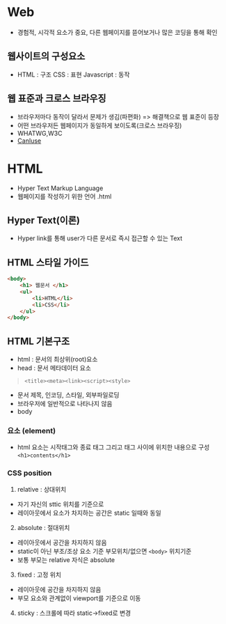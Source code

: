 # Web
- 경험적, 시각적 요소가 중요, 다른 웹페이지를 뜯어보거나 많은 코딩을 통해 확인
## 웹사이트의 구성요소
- HTML : 구조 CSS : 표현 Javascript : 동작
## 웹 표준과 크로스 브라우징
- 브라우저마다 동작이 달라서 문제가 생김(파편화) => 해결책으로 웹 표준이 등장
- 어떤 브라우저든 웹페이지가 동일하게 보이도록(크로스 브라우징)
- WHATWG,W3C
- [CanIuse](https://caniuse.com)
# HTML
- Hyper Text Markup Language
- 웹페이지를 작성하기 위한 언어 .html
## Hyper Text(이론)
- Hyper link를 통해 user가 다른 문서로 즉시 접근할 수 있는 Text
## HTML 스타일 가이드
```html
<body>
    <h1> 웹문서 </h1>
    <ul>
        <li>HTML</li>
        <li>CSS</li>
    </ul>
</body>
```
## HTML 기본구조
- html : 문서의 최상위(root)요소
- head : 문서 메타데이터 요소
> `<title><meta><link><script><style>`
- 문서 제목, 인코딩, 스타일, 외부파일로딩
- 브라우저에 일반적으로 나타나지 않음
- body
### 요소 (element)
- html 요소는 시작태그와 종료 태그 그리고 태그 사이에 위치한 내용으로 구성
`<h1>contents</h1>`

### CSS position
1. relative : 상대위치
- 자기 자신의 sttic 위치를 기준으로 
- 레이아웃에서 요소가 차지하는 공간은 static 일때와 동일
2. absolute : 절대위치
- 레이아웃에서 공간을 차지하지 않음
- static이 아닌 부조/조상 요소 기준 부모위치/없으면 `<body>` 위치기준
- 보통 부모는 relative 자식은 absolute
3. fixed : 고정 위치
- 레이아웃에 공간을 차지하지 않음
- 부모 요소와 관계없이 viewport를 기준으로 이동
4. sticky : 스크롤에 따라 static->fixed로 변경